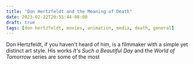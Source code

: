 ```yaml
---
title: "Don Hertzfeldt and the Meaning of Death"
date: 2023-02-22T20:55:44-08:00
draft: true
tags: [don hertzfeldt, movies, animation, media, death, general]
---
```


Don Hertzfeldt, if you haven't heard of him, is a filmmaker with a simple yet distinct art style. His works *It's Such a Beautiful Day* and the *World of Tomorrow* series are some of the most
